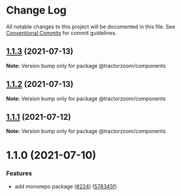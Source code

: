 # Change Log

All notable changes to this project will be documented in this file.
See [Conventional Commits](https://conventionalcommits.org) for commit guidelines.

## [1.1.3](https://github.com/TractorZoom/component-library/compare/@tractorzoom/components@1.1.2...@tractorzoom/components@1.1.3) (2021-07-13)

**Note:** Version bump only for package @tractorzoom/components





## [1.1.2](https://github.com/TractorZoom/component-library/compare/@tractorzoom/components@1.1.1...@tractorzoom/components@1.1.2) (2021-07-13)

**Note:** Version bump only for package @tractorzoom/components

## [1.1.1](https://github.com/TractorZoom/component-library/compare/@tractorzoom/components@1.1.0...@tractorzoom/components@1.1.1) (2021-07-12)

**Note:** Version bump only for package @tractorzoom/components

# 1.1.0 (2021-07-10)

### Features

-   add monorepo package ([#224](https://github.com/TractorZoom/component-library/issues/224)) ([578345f](https://github.com/TractorZoom/component-library/commit/578345f2198dfdf8b6147818d907e54afbac4cbe))
